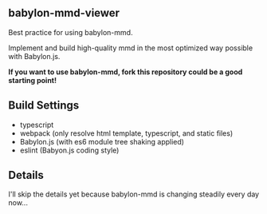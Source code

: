 ## babylon-mmd-viewer

Best practice for using babylon-mmd.

Implement and build high-quality mmd in the most optimized way possible with Babylon.js.

**If you want to use babylon-mmd, fork this repository could be a good starting point!**

## Build Settings

- typescript
- webpack (only resolve html template, typescript, and static files)
- Babylon.js (with es6 module tree shaking applied)
- eslint (Babyon.js coding style)

## Details

I'll skip the details yet because babylon-mmd is changing steadily every day now...
